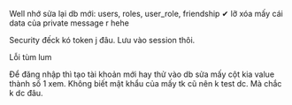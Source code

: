 Well
nhớ sửa lại db mới: users, roles, user_role, friendship ✔
lỡ xóa mấy cái data của private message r hehe

Security đếck kó token j đâu. Lưu vào session thôi.

Lỗi tùm lum

Để đăng nhập thì tạo tài khoản mới hay thử vào db sửa mấy cột kia value thành số 1 xem. Không biết mật khẩu của mấy tk cũ nên k test dc. Mà chắc k dc đâu.
